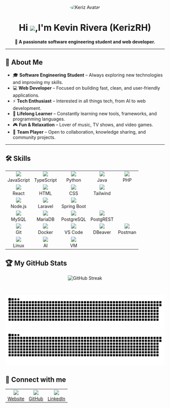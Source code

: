 
<p align="center">
  <img src="https://avatars.githubusercontent.com/u/114261500?v=4" width="120" style="border-radius:50%" alt="Keriz Avatar"/>
</p>

<h1 align="center">Hi <img src="https://media.giphy.com/media/hvRJCLFzcasrR4ia7z/giphy.gif" width="35">,I'm Kevin Rivera (KerizRH)</h1>
<p align="center"><b>🚀 A passionate software engineering student and web developer.</b></p>
<hr/>

## 🤹 About Me


- 🎓 **Software Engineering Student** – Always exploring new technologies and improving my skills.  
- 💻 **Web Developer** – Focused on building fast, clean, and user-friendly applications.  
- ⚡ **Tech Enthusiast** – Interested in all things tech, from AI to web development.  
- 🌱 **Lifelong Learner** – Constantly learning new tools, frameworks, and programming languages.  
- 🎮 **Fun & Relaxation** – Lover of music, TV shows, and video games.  
- 🤝 **Team Player** – Open to collaboration, knowledge sharing, and community projects.

---

## 🛠 Skills

<table>
  <tr>
    <!-- Languages -->
    <td align="center">
      <img src="https://cdn.jsdelivr.net/gh/devicons/devicon/icons/javascript/javascript-original.svg" width="50"/><br>JavaScript
    </td>
    <td align="center">
      <img src="https://cdn.jsdelivr.net/gh/devicons/devicon/icons/typescript/typescript-original.svg" width="50"/><br>TypeScript
    </td>
    <td align="center">
      <img src="https://cdn.jsdelivr.net/gh/devicons/devicon/icons/python/python-original.svg" width="50"/><br>Python
    </td>
    <td align="center">
      <img src="https://cdn.jsdelivr.net/gh/devicons/devicon/icons/java/java-original.svg" width="50"/><br>Java
    </td>
    <td align="center">
      <img src="https://cdn.jsdelivr.net/gh/devicons/devicon/icons/php/php-original.svg" width="50"/><br>PHP
    </td>
  </tr>

  <tr>
    <!-- Frontend -->
    <td align="center">
      <img src="https://cdn.jsdelivr.net/gh/devicons/devicon/icons/react/react-original.svg" width="50"/><br>React
    </td>
    <td align="center">
      <img src="https://cdn.jsdelivr.net/gh/devicons/devicon/icons/html5/html5-original.svg" width="50"/><br>HTML
    </td>
    <td align="center">
      <img src="https://cdn.jsdelivr.net/gh/devicons/devicon/icons/css3/css3-original.svg" width="50"/><br>CSS
    </td>
    <td align="center">
      <img src="https://www.vectorlogo.zone/logos/tailwindcss/tailwindcss-icon.svg" width="50"/><br>Tailwind
    </td>
    <td></td>
  </tr>

  <tr>
    <!-- Backend -->
    <td align="center">
      <img src="https://cdn.jsdelivr.net/gh/devicons/devicon/icons/nodejs/nodejs-original.svg" width="50"/><br>Node.js
    </td>
    <td align="center">
      <img src="https://cdn.worldvectorlogo.com/logos/laravel-2.svg" width="50"/><br>Laravel
    </td>
    <td align="center">
      <img src="https://cdn.jsdelivr.net/gh/devicons/devicon/icons/spring/spring-original.svg" width="50"/><br>Spring Boot
    </td>
    <td></td>
    <td></td>
  </tr>

  <tr>
    <!-- Databases -->
    <td align="center">
      <img src="https://cdn.jsdelivr.net/gh/devicons/devicon/icons/mysql/mysql-original.svg" width="50"/><br>MySQL
    </td>
    <td align="center">
      <img src="https://cdn.jsdelivr.net/gh/devicons/devicon/icons/mariadb/mariadb-original.svg" width="50"/><br>MariaDB
    </td>
    <td align="center">
      <img src="https://cdn.jsdelivr.net/gh/devicons/devicon/icons/postgresql/postgresql-original.svg" width="50"/><br>PostgreSQL
    </td>
    <td align="center">
      <img src="https://img.icons8.com/fluency/48/000000/api.png" width="50"/><br>PostgREST
    </td>
    <td></td>
  </tr>

  <tr>
    <!-- Tools -->
    <td align="center">
      <img src="https://cdn.jsdelivr.net/gh/devicons/devicon/icons/git/git-original.svg" width="50"/><br>Git
    </td>
    <td align="center">
      <img src="https://cdn.jsdelivr.net/gh/devicons/devicon/icons/docker/docker-original.svg" width="50"/><br>Docker
    </td>
    <td align="center">
      <img src="https://cdn.jsdelivr.net/gh/devicons/devicon/icons/vscode/vscode-original.svg" width="50"/><br>VS Code
    </td>
    <td align="center">
      <img src="https://cdn.jsdelivr.net/gh/devicons/devicon/icons/dbeaver/dbeaver-original.svg" width="50"/><br>DBeaver
    </td>
    <td align="center">
      <img src="https://www.vectorlogo.zone/logos/getpostman/getpostman-icon.svg" width="50"/><br>Postman
    </td>
  </tr>

<tr>
    <!-- OS / AI -->
    <td align="center">
      <img src="https://cdn.jsdelivr.net/gh/devicons/devicon/icons/linux/linux-original.svg" width="50"/><br>Linux
    </td>
    <td align="center">
      <img src="https://img.icons8.com/fluency/48/artificial-intelligence.png" width="50"/><br>AI
    </td>
    <td align="center">
    <img src="https://img.icons8.com/color/48/000000/virtualbox.png" width="50"/><br>VM
    </td>
    <td></td>
    <td></td>
  </tr>
</table>

## 🏆 My GitHub Stats

<div>
<p align="center">
  <img src="https://streak-stats.demolab.com?user=kerizrh&theme=algolia&date_format=M%20j%5B%2C%20Y%5D" alt="GitHub Streak"/>
</p>
</div>
<br/>

![contrib-graph](https://github.com/kerizrh/kerizrh/raw/output/github-snake.svg#gh-light-mode-only)
![contrib-graph](https://github.com/kerizrh/kerizrh/raw/output/github-snake-dark.svg#gh-dark-mode-only)


## 🔗 Connect with me

<table align="center">
  <tr>
    <td align="center">
      <a href="" target="_blank">
        <img src="https://img.icons8.com/ios-filled/50/000000/domain.png" width="40"/><br>Website
      </a>
    </td>
    <td align="center">
      <a href="https://github.com/kerizrh" target="_blank">
        <img src="https://img.icons8.com/ios-glyphs/50/000000/github.png" width="40"/><br>GitHub
      </a>
    </td>
    <td align="center">
      <a href="https://www.linkedin.com/in/kevin-armando-rivera-henriquez-971016214/" target="_blank">
        <img src="https://img.icons8.com/ios-filled/50/0077B5/linkedin.png" width="40"/><br>LinkedIn
      </a>
    </td>
  </tr>
</table>




